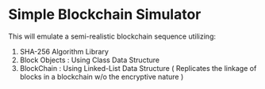 # Simple Blockchain Simulator

This will emulate a semi-realistic blockchain sequence utilizing:
  1) SHA-256 Algorithm Library
  2) Block Objects : Using Class Data Structure
  3) BlockChain : Using Linked-List Data Structure ( Replicates the linkage of blocks in a blockchain w/o the encryptive nature )


